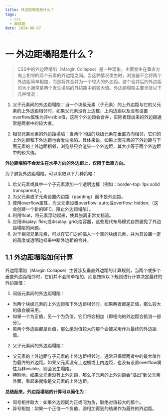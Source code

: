 ```yaml
---
title: 外边距塌陷是什么？
tags:
  - css
  - 面试题
date: 2024-06-07
---
```


# 一 外边距塌陷是什么？

> CSS中的外边距塌陷（Margin Collapse）是一种现象，主要发生在垂直方向上相邻的两个元素的外边距之间。当这种情况发生时，浏览器不会将两个外边距简单相加，而是将其合并为一个较大的外边距。这个合并后的外边距的大小通常是两个发生塌陷的外边距中的较大值。外边距塌陷主要涉及以下几种情况：

1. 父子元素间的外边距塌陷：当一个块级元素（子元素）的上外边距与它的父元素的上外边距相邻时，如果父元素没有上边框、上内边距以及没有设置overflow属性为非visible值，这两个外边距会合并，实际表现出来的外边距通常是两者中的较大者。

2. 相邻兄弟元素的外边距塌陷：当两个同级的块级元素在垂直方向相邻，它们的上外边距和下外边距也会发生塌陷。具体来说，如果上面元素的下外边距与下面元素的上外边距相邻，浏览器只会渲染一个外边距，其大小等于两个外边距中的较大值。

**外边距塌陷不会发生在水平方向的外边距上，仅限于垂直方向。**

为了避免外边距塌陷，可以采取以下几种策略：

1. 给父元素或其中一个子元素添加一个透明边框（例如：border-top: 1px solid transparent;）。
2. 为父元素或子元素设置内边距（padding）而不是外边距。
3. 使用overflow属性，为父元素设置overflow: auto;或overflow: hidden;（这会创建一个新的BFC，阻止外边距塌陷）。
4. 利用float，将元素浮动起来，使其脱离正常文档流。
5. 应用display: flex;或display: grid;给容器，这些现代布局模式自然避免了外边距塌陷的问题。
6. 对于相邻兄弟元素，可以在它们之间插入一个空的块级元素，并为其设置一定的高度或透明边框来中断外边距的合并。

## 1.1 外边距塌陷如何计算

外边距塌陷（Margin Collapse）主要涉及垂直外边距的计算规则，当两个或多个垂直外边距相邻时，它们并不会简单相加，而是按照以下规则进行计算决定最终的外边距值：

1. 同级元素间的外边距塌陷：
- 当两个块级元素的上外边距和下外边距相邻时，如果两者都是正值，那么较大的值会被采用。
- 如果一个为正值，另一个为负值，它们将会相加（即相向的外边距会抵消一部分）。
- 若两个外边距都是负值，那么绝对值较大的那个会被采用作为最终的外边距值。

2. 父子元素间的外边距塌陷：

- 父元素的上外边距与子元素的上外边距相邻时，通常只保留两者中的最大值作为最终的外边距。如果父元素没有上边框或上内边距，也没有设置overflow属性为非visible，则会发生塌陷。
- 特别地，如果父元素没有上外边距，那么子元素的上外边距会“溢出”到父元素外面，看起来就像是父元素的上外边距。


**总结起来，外边距塌陷的计算可以简化为：**

- 同号相并取大：如果外边距同为正或同为负，取绝对值较大的那个。
- 异号相加：如果一个正值一个负值，则相加得到的结果作为最终的外边距。